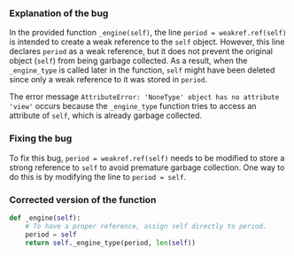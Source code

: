 ### Explanation of the bug
In the provided function `_engine(self)`, the line `period = weakref.ref(self)` is intended to create a weak reference to the `self` object. However, this line declares `period` as a weak reference, but it does not prevent the original object (`self`) from being garbage collected. As a result, when the `_engine_type` is called later in the function, `self` might have been deleted since only a weak reference to it was stored in `period`.

The error message `AttributeError: 'NoneType' object has no attribute 'view'` occurs because the `_engine_type` function tries to access an attribute of `self`, which is already garbage collected.

### Fixing the bug
To fix this bug, `period = weakref.ref(self)` needs to be modified to store a strong reference to `self` to avoid premature garbage collection. One way to do this is by modifying the line to `period = self`.

### Corrected version of the function
```python
def _engine(self):
    # To have a proper reference, assign self directly to period.
    period = self
    return self._engine_type(period, len(self))
```